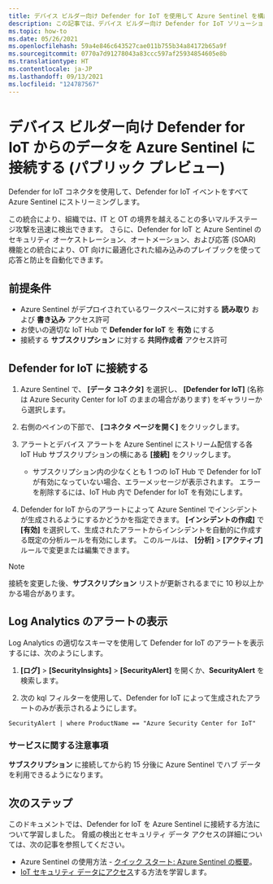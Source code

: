 ```yaml
---
title: デバイス ビルダー向け Defender for IoT を使用して Azure Sentinel を構成する
description: この記事では、デバイス ビルダー向け Defender for IoT ソリューションからデータを受信するように Azure Sentinel を構成する方法について説明します。
ms.topic: how-to
ms.date: 05/26/2021
ms.openlocfilehash: 59a4e846c643527cae011b755b34a84172b65a9f
ms.sourcegitcommit: 0770a7d91278043a83ccc597af25934854605e8b
ms.translationtype: HT
ms.contentlocale: ja-JP
ms.lasthandoff: 09/13/2021
ms.locfileid: "124787567"
---
```

# <a name="connect-your-data-from-defender-for-iot-for-device-builders-to-azure-sentinel-public-preview"></a>デバイス ビルダー向け Defender for IoT からのデータを Azure Sentinel に接続する (パブリック プレビュー)

Defender for IoT コネクタを使用して、Defender for IoT イベントをすべて Azure Sentinel にストリーミングします。 

この統合により、組織では、IT と OT の境界を越えることの多いマルチステージ攻撃を迅速に検出できます。 さらに、Defender for IoT と Azure Sentinel のセキュリティ オーケストレーション、オートメーション、および応答 (SOAR) 機能との統合により、OT 向けに最適化された組み込みのプレイブックを使って応答と防止を自動化できます。 

## <a name="prerequisites"></a>前提条件

- Azure Sentinel がデプロイされているワークスペースに対する **読み取り** および **書き込み** アクセス許可
- お使いの適切な IoT Hub で **Defender for IoT** を **有効** にする
- 接続する **サブスクリプション** に対する **共同作成者** アクセス許可

## <a name="connect-to-defender-for-iot"></a>Defender for IoT に接続する

1. Azure Sentinel で、 **[データ コネクタ]** を選択し、 **[Defender for IoT]** (名称は Azure Security Center for IoT のままの場合があります) をギャラリーから選択します。

1. 右側のペインの下部で、 **[コネクタ ページを開く]** をクリックします。

1. アラートとデバイス アラートを Azure Sentinel にストリーム配信する各 IoT Hub サブスクリプションの横にある **[接続]** をクリックします。
    - サブスクリプション内の少なくとも 1 つの IoT Hub で Defender for IoT が有効になっていない場合、エラーメッセージが表示されます。 エラーを削除するには、IoT Hub 内で Defender for IoT を有効にします。

1. Defender for IoT からのアラートによって Azure Sentinel でインシデントが生成されるようにするかどうかを指定できます。 **[インシデントの作成]** で **[有効]** を選択して、生成されたアラートからインシデントを自動的に作成する既定の分析ルールを有効にします。 このルールは、 **[分析]**  >  **[アクティブ]** ルールで変更または編集できます。

> [!NOTE]
> 接続を変更した後、**サブスクリプション** リストが更新されるまでに 10 秒以上かかる場合があります。 

## <a name="log-analytics-alert-view"></a>Log Analytics のアラートの表示

Log Analytics の適切なスキーマを使用して Defender for IoT のアラートを表示するには、次のようにします。

1. **[ログ]**  >  **[SecurityInsights]**  >  **[SecurityAlert]** を開くか、**SecurityAlert** を検索します。

1. 次の kql フィルターを使用して、Defender for IoT によって生成されたアラートのみが表示されるようにします。

```kusto
SecurityAlert | where ProductName == "Azure Security Center for IoT"
```

### <a name="service-notes"></a>サービスに関する注意事項

**サブスクリプション** に接続してから約 15 分後に Azure Sentinel でハブ データを利用できるようになります。

## <a name="next-steps"></a>次のステップ

このドキュメントでは、Defender for IoT を Azure Sentinel に接続する方法について学習しました。 脅威の検出とセキュリティ データ アクセスの詳細については、次の記事を参照してください。

- Azure Sentinel の使用方法 - [クイック スタート: Azure Sentinel の概要](../../sentinel/get-visibility.md)。
- [IoT セキュリティ データにアクセス](how-to-security-data-access.md)する方法を学習します。